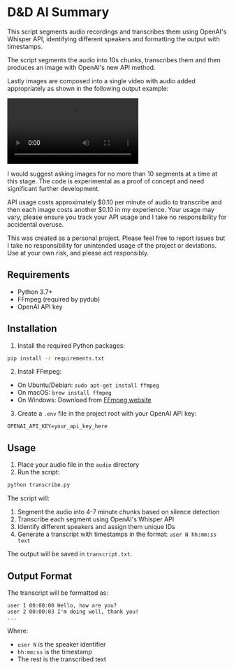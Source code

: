 # D&D AI Summary

This script segments audio recordings and transcribes them using OpenAI's Whisper API, identifying different speakers and formatting the output with timestamps.

The script segments the audio into 10s chunks, transcribes them and then produces an image with OpenAI's new API method.

Lastly images are composed into a single video with audio added appropriately as shown in the following output example:

![Example Output](https://rawcdn.githack.com/pdfosborne/dnd-video-recap/e5270f2961a209034b70d61b26352af2c7292841/examples/example_2.mp4)

I would suggest asking images for no more than 10 segments at a time at this stage. The code is experimental as a proof of concept and need significant further development.

API usage costs approximately $0.10 per minute of audio to transcribe and then each image costs another $0.10 in my experience. Your usage may vary, please ensure you track your API usage and I take no responsibility for accidental overuse.

This was created as a personal project. Please feel free to report issues but I take no responsibility for unintended usage of the project or deviations. Use at your own risk, and please act responsibly.

## Requirements

- Python 3.7+
- FFmpeg (required by pydub)
- OpenAI API key

## Installation

1. Install the required Python packages:
```bash
pip install -r requirements.txt
```

2. Install FFmpeg:
- On Ubuntu/Debian: `sudo apt-get install ffmpeg`
- On macOS: `brew install ffmpeg`
- On Windows: Download from [FFmpeg website](https://ffmpeg.org/download.html)

3. Create a `.env` file in the project root with your OpenAI API key:
```
OPENAI_API_KEY=your_api_key_here
```

## Usage

1. Place your audio file in the `audio` directory
2. Run the script:
```bash
python transcribe.py
```

The script will:
1. Segment the audio into 4-7 minute chunks based on silence detection
2. Transcribe each segment using OpenAI's Whisper API
3. Identify different speakers and assign them unique IDs
4. Generate a transcript with timestamps in the format: `user N hh:mm:ss text`

The output will be saved in `transcript.txt`.

## Output Format

The transcript will be formatted as:
```
user 1 00:00:00 Hello, how are you?
user 2 00:00:03 I'm doing well, thank you!
...
```

Where:
- `user N` is the speaker identifier
- `hh:mm:ss` is the timestamp
- The rest is the transcribed text 
